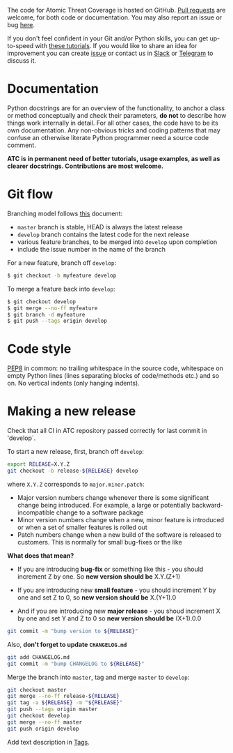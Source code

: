 The code for Atomic Threat Coverage is hosted on GitHub. [Pull requests](https://help.github.com/articles/about-pull-requests/) are welcome, for both code or documentation. You may also report an issue or bug [here](https://github.com/atc-project/atomic-threat-coverage/issues).

If you don't feel confident in your Git and/or Python skills, you can get up-to-speed with [these tutorials](http://matthew-brett.github.com/pydagogue/). If you would like to share an idea for improvement you can create [issue](https://github.com/atc-project/atomic-threat-coverage/issues) or contact us in [Slack](https://join.slack.com/t/atomicthreatcoverage/shared_invite/enQtNTMwNDUyMjY2MTE5LTk1ZTY4NTBhYjFjNjhmN2E3OTMwYzc4MTEyNTVlMTVjMDZmMDg2OWYzMWRhMmViMjM5YmM1MjhkOWFmYjE5MjA) or [Telegram](https://t.me/atomic_threat_coverage) to discuss it.

# Documentation

Python docstrings are for an overview of the functionality, to anchor a class or method conceptually and check their parameters, **do not** to describe how things work internally in detail. For all other cases, the code have to be its own documentation. Any non-obvious tricks and coding patterns that may confuse an otherwise literate Python programmer need a source code comment.

**ATC is in permanent need of better tutorials, usage examples, as well as clearer docstrings. Contributions are most welcome.**

# Git flow

Branching model follows [this](http://nvie.com/posts/a-successful-git-branching-model/) document: 

- `master` branch is stable, HEAD is always the latest release
- `develop` branch contains the latest code for the next release
- various feature branches, to be merged into `develop` upon completion
- include the issue number in the name of the branch

For a new feature, branch off `develop`:

```sh
$ git checkout -b myfeature develop
```

To merge a feature back into `develop`:

```sh
$ git checkout develop
$ git merge --no-ff myfeature
$ git branch -d myfeature
$ git push --tags origin develop
```

# Code style

[PEP8](https://www.python.org/dev/peps/pep-0008/) in common: no trailing whitespace in the source code, whitespace on empty Python lines (lines separating blocks of code/methods etc.) and so on. No vertical indents (only hanging indents).

# Making a new release

Check that all CI in ATC repository passed correctly for last commit in 'develop`.

To start a new release, first, branch off `develop`:

```sh
export RELEASE=X.Y.Z
git checkout -b release-${RELEASE} develop
```

where `X.Y.Z` corresponds to `major.minor.patch`:

- Major version numbers change whenever there is some significant change being introduced. For example, a large or potentially backward-incompatible change to a software package
- Minor version numbers change when a new, minor feature is introduced or when a set of smaller features is rolled out
- Patch numbers change when a new build of the software is released to customers. This is normally for small bug-fixes or the like

**What does that mean?**  

- If you are introducing **bug-fix** or something like this - you should increment Z by one. So **new version should be** X.Y.(Z+1)

- If you are introducing new **small feature** - you should increment Y by one and set Z to 0, so **new version should be** X.(Y+1).0

- And if you are introducing new **major release** - you shoud increment X by one and set Y and Z to 0 so **new version should be** (X+1).0.0

```sh
git commit -m "bump version to ${RELEASE}"
```

Also, **don't forget to update `CHANGELOG.md`**

```sh
git add CHANGELOG.md
git commit -m "bump CHANGELOG to ${RELEASE}"
```

Merge the branch into `master`, tag and merge `master` to `develop`:

```sh
git checkout master
git merge --no-ff release-${RELEASE}
git tag -a ${RELEASE} -m "${RELEASE}"
git push --tags origin master
git checkout develop
git merge --no-ff master
git push origin develop
```

Add text description in [Tags](https://github.com/atc-project/atomic-threat-coverage/tags).
